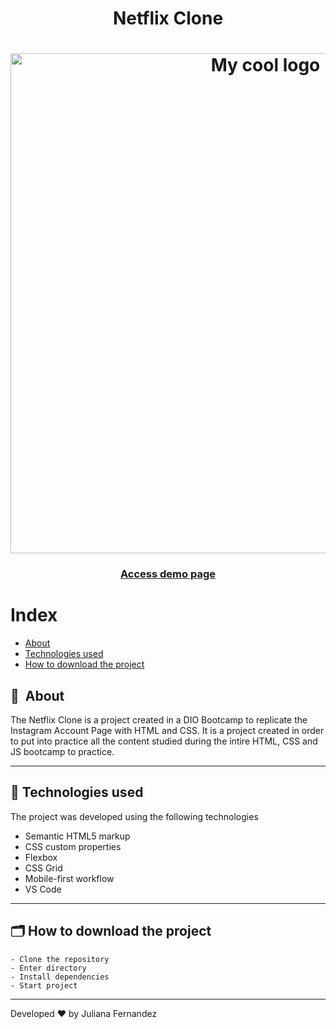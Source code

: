 <h1 align="center">
    Netflix Clone
</h1>

<h1 align="center">
<img width="800" src="assets/images/presentation.PNG" alt="My cool logo"/>
  </h1>

<h3 align="center">
    <a href="https://starbucks-pag.netlify.app/">Access demo page</a>
<h3 >

# Index

- [About](#-about)
- [Technologies used](#-technologies-used)
- [How to download the project](#-how-to-download-the-project)

## 🔖&nbsp; About

The Netflix Clone is a project created in a DIO Bootcamp to replicate the Instagram Account Page with HTML and CSS. It is a project created in order to put into practice all the content studied during the intire HTML, CSS and JS bootcamp to practice.


---

## 🚀 Technologies used

The project was developed using the following technologies

- Semantic HTML5 markup
- CSS custom properties
- Flexbox
- CSS Grid
- Mobile-first workflow
- VS Code

---

## 🗂 How to download the project

    - Clone the repository
    - Enter directory
    - Install dependencies
    - Start project
   
---

Developed ❤ by Juliana Fernandez

